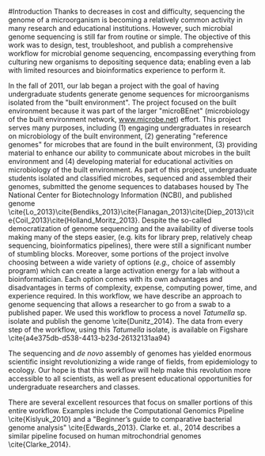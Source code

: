#Introduction
Thanks to decreases in cost and difficulty, sequencing the genome of a microorganism is becoming a relatively common activity in many research and educational institutions. However, such microbial genome sequencing is still far from routine or simple. The objective of this work was to design, test, troubleshoot, and publish a comprehensive workflow for microbial genome sequencing, encompassing everything from culturing new organisms to depositing sequence data; enabling even a lab with limited resources and bioinformatics experience to perform it.

In the fall of 2011, our lab began a project with the goal of having undergraduate students generate genome sequences for microorganisms isolated from the "built environment". The project focused on the built environment because it was part of the larger "microBEnet" (microbiology of the built environment network, www.microbe.net) effort. This project serves many purposes, including (1) engaging undergraduates in research on microbiology of the built environment, (2) generating "reference genomes" for microbes that are found in the built environment, (3) providing material to enhance our ability to communicate about microbes in the built environment and (4) developing material for educational activities on microbiology of the built environment. As part of this project, undergraduate students isolated and classified microbes, sequenced and assembled their genomes, submitted the genome sequences to databases housed by The National Center for Biotechnology Information (NCBI), and published genome \cite{Lo_2013}\cite{Bendiks_2013}\cite{Flanagan_2013}\cite{Diep_2013}\cite{Coil_2013}\cite{Holland_Moritz_2013}. Despite the so-called democratization of genome sequencing and the availability of diverse tools making many of the steps easier, (e.g. kits for library prep, relatively cheap sequencing, bioinformatics pipelines), there were still a significant number of stumbling blocks. Moreover, some portions of the project involve choosing between a wide variety of options (_e.g.,_ choice of assembly program) which can create a large activation energy for a lab without a bioinformatician. Each option comes with its own advantages and disadvantages in terms of complexity, expense, computing power, time, and experience required. In this workflow, we have describe an approach to genome sequencing that allows a researcher to go from a swab to a published paper. We used this workflow to process a novel _Tatumella_ sp. isolate and publish the genome \cite{Dunitz_2014}. The data from every step of the workflow, using this _Tatumella_ isolate, is available on Figshare \cite{a4e375db-d538-4413-b23d-26132131aa94}

The sequencing and _de novo_ assembly of genomes has yielded enormous scientific insight revolutionizing a wide range of fields, from epidemiology to ecology. Our hope is that this workflow will help make this revolution more accessible to all scientists, as well as present educational opportunities for undergraduate researchers and classes.
 
There are several excellent resources that focus on smaller portions of this entire workflow. Examples include the Computational Genomics Pipeline \cite{Kislyuk_2010} and a "Beginner’s guide to comparative bacterial genome analysis" \cite{Edwards_2013}. Clarke et. al., 2014 describes a similar pipeline focused on human mitrochondrial genomes \cite{Clarke_2014}.

